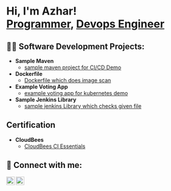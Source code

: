<h1>Hi, I'm Azhar! <br/><a href="https://github.com/https://github.com/azhar6039">Programmer</a>, <a href="https://www.linkedin.com/in/azhar-shaik/">Devops Engineer</a></h1>

<h2>👨‍💻 Software Development Projects:</h2>

- <b>Sample Maven</b>
  - [sample maven project for CI/CD Demo](https://github.com/azhar6039/samplemaven)
- <b>Dockerfile</b>
  - [Dockerfile which does image scan](https://github.com/azhar6039/docker)
- <b>Example Voting App</b>
  - [example voting app for kubernetes demo](https://github.com/azhar6039/jenkins-shared-library)
- <b>Sample Jenkins Library</b>
  - [sample jenkins Library which checks given file](https://github.com/azhar6039/jenkins-shared-library)

<h2>Certification</h2>

- <b>CloudBees</b>
  - [CloudBees CI Essentials](https://certificates.cloudbees.com/096d239e-b372-4b57-9c05-7b46fd0813db)


<h2> 🤳 Connect with me:</h2>

[<img align="left" alt="Azhar | LinkedIn" width="22px" src="https://cdn.jsdelivr.net/npm/simple-icons@v3/icons/linkedin.svg" />][linkedin]
[<img align="left" alt="Azhar | Instagram" width="22px" src="https://cdn.jsdelivr.net/npm/simple-icons@v3/icons/instagram.svg" />][instagram]

[instagram]: https://www.instagram.com/azhar_639/
[linkedin]: https://linkedin.com/in/azhar-shaik
